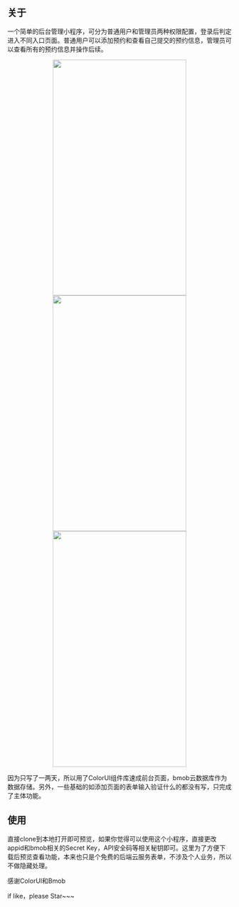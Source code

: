 ## 关于
一个简单的后台管理小程序，可分为普通用户和管理员两种权限配置，登录后判定进入不同入口页面。普通用户可以添加预约和查看自己提交的预约信息，管理员可以查看所有的预约信息并操作后续。

<p align="center">
<img src="http://tuchuang.wuyuehan.cn/login.png" alt=""  width="300" height="529">
<img src="http://tuchuang.wuyuehan.cn/manage.png" alt=""  width="300" height="529">
<img src="http://tuchuang.wuyuehan.cn/user.png" alt=""  width="300" height="529">
</p>

因为只写了一两天，所以用了ColorUI组件库速成前台页面，bmob云数据库作为数据存储。另外，一些基础的如添加页面的表单输入验证什么的都没有写，只完成了主体功能。

## 使用
直接clone到本地打开即可预览，如果你觉得可以使用这个小程序，直接更改appid和bmob相关的Secret Key，API安全码等相关秘钥即可。这里为了方便下载后预览查看功能，本来也只是个免费的后端云服务表单，不涉及个人业务，所以不做隐藏处理。

感谢ColorUI和Bmob

if like，please Star~~~
			  
